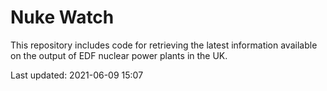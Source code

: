 # Nuke Watch

This repository includes code for retrieving the latest information available on the output of EDF nuclear power plants in the UK.

Last updated: 2021-06-09 15:07